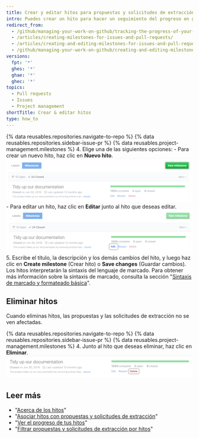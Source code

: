 ```yaml
---
title: Crear y editar hitos para propuestas y solicitudes de extracción
intro: Puedes crear un hito para hacer un seguimiento del progreso en grupos de propuestas o solicitudes de extracción en un repositorio.
redirect_from:
  - /github/managing-your-work-on-github/tracking-the-progress-of-your-work-with-milestones/creating-and-editing-milestones-for-issues-and-pull-requests
  - /articles/creating-milestones-for-issues-and-pull-requests/
  - /articles/creating-and-editing-milestones-for-issues-and-pull-requests
  - /github/managing-your-work-on-github/creating-and-editing-milestones-for-issues-and-pull-requests
versions:
  fpt: '*'
  ghes: '*'
  ghae: '*'
  ghec: '*'
topics:
  - Pull requests
  - Issues
  - Project management
shortTitle: Crear & editar hitos
type: how_to
---
```


{% data reusables.repositories.navigate-to-repo %}
{% data reusables.repositories.sidebar-issue-pr %}
{% data reusables.project-management.milestones %}
4. Elige una de las siguientes opciones:
    - Para crear un nuevo hito, haz clic en **Nuevo hito**. ![Botón Nuevo hito](/assets/images/help/repository/new-milestone.png)
    - Para editar un hito, haz clic en **Editar** junto al hito que deseas editar. ![Opción Editar hito](/assets/images/help/repository/edit-milestone.png)
5. Escribe el título, la descripción y los demás cambios del hito, y luego haz clic en **Create milestone** (Crear hito) o **Save changes** (Guardar cambios). Los hitos interpretarán la sintaxis del lenguaje de marcado. Para obtener más información sobre la sintaxis de marcado, consulta la sección "[Sintaxis de marcado y formateado básica](/github/writing-on-github/basic-writing-and-formatting-syntax)".

## Eliminar hitos

Cuando eliminas hitos, las propuestas y las solicitudes de extracción no se ven afectadas.

{% data reusables.repositories.navigate-to-repo %}
{% data reusables.repositories.sidebar-issue-pr %}
{% data reusables.project-management.milestones %}
4. Junto al hito que deseas eliminar, haz clic en **Eliminar**. ![Opción Eliminar hito](/assets/images/help/repository/delete-milestone.png)

## Leer más

- "[Acerca de los hitos](/articles/about-milestones)"
- "[Asociar hitos con propuestas y solicitudes de extracción](/articles/associating-milestones-with-issues-and-pull-requests)"
- "[Ver el progreso de tus hitos](/articles/viewing-your-milestone-s-progress)"
- "[Filtrar propuestas y solicitudes de extracción por hitos](/articles/filtering-issues-and-pull-requests-by-milestone)"
